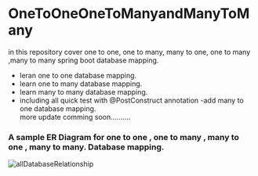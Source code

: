 # OneToOneOneToManyandManyToMany
in this repository cover one to one, one to many, many to one, one to many ,many to many spring boot database mapping.
- leran one to one database mapping.
- learn one to many database mapping.
- learn many to many database mapping.
- including all quick test with  @PostConstruct annotation 
-add many to one database mapping.<br/>
more update comming soon..........

### A sample ER Diagram for   one to one , one to many , many to one ,  many to many. Database mapping.<br/>

![allDatabaseRelationship](https://user-images.githubusercontent.com/61331272/82706750-4b470c00-9c9c-11ea-8d77-14ea7bf706d6.png)
